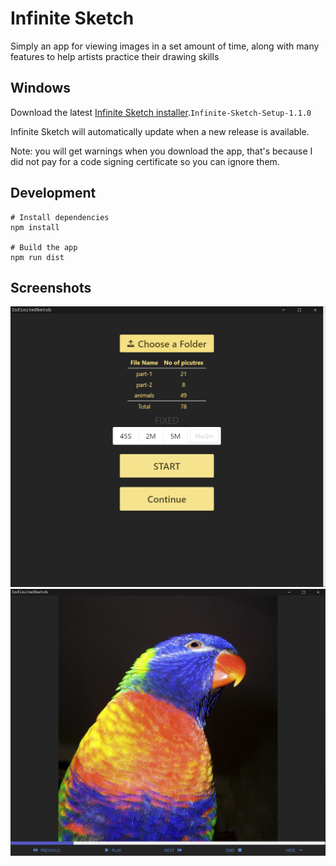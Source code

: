# Infinite Sketch
Simply an app for viewing images in a set amount of time, along with many features to help artists practice their drawing skills

## Windows
Download the latest [Infinite Sketch installer](https://github.com/musaad0/Infinite-Sketch/releases/tag/v1.1.0).`Infinite-Sketch-Setup-1.1.0`

Infinite Sketch will automatically update when a new release is available.

Note: you will get warnings when you download the app, that's because I did not pay for a code signing certificate so you can ignore them.

## Development
```
# Install dependencies
npm install

# Build the app
npm run dist

```
## Screenshots
![app screenshot-1](https://github.com/musaad0/Infinite-Sketch/blob/main/screenshots/Infinite_Sketch_1.png "screenshot-1")
![app screenshot-2](https://github.com/musaad0/Infinite-Sketch/blob/main/screenshots/Infinite_Sketch_2.jpg "screenshot-2")

